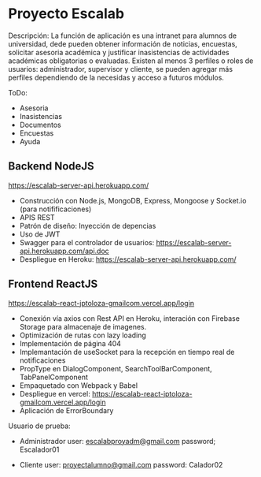 Proyecto Escalab
================

Descripción:
La función de aplicación es una intranet para alumnos de universidad, dede pueden obtener información de noticias, encuestas, solicitar asesoria académica y justificar inasistencias de actividades académicas obligatorias o evaluadas.
Existen al menos 3 perfiles o roles de usuarios: administrador, supervisor y cliente, se pueden agregar más perfiles dependiendo de la necesidas y acceso a futuros módulos.


ToDo:
- Asesoria
- Inasistencias
- Documentos
- Encuestas
- Ayuda




Backend NodeJS
--------------

https://escalab-server-api.herokuapp.com/

- Construcción con Node.js, MongoDB, Express, Mongoose y Socket.io (para notifificaciones)
- APIS REST
- Patrón de diseño: Inyección de depencias
- Uso de JWT
- Swagger para el controlador de usuarios: https://escalab-server-api.herokuapp.com/api.doc
- Despliegue en Heroku: https://escalab-server-api.herokuapp.com/



Frontend ReactJS
----------------

https://escalab-react-jptoloza-gmailcom.vercel.app/login

- Conexión vía axios con Rest API en Heroku, interación con Firebase Storage para almacenaje de imagenes.
- Optimización de rutas con lazy loading
- Implementación de página 404
- Implemantación de useSocket para la recepción en tiempo real de notificaciones
- PropType en DialogComponent, SearchToolBarComponent, TabPanelComponent
- Empaquetado con Webpack y Babel
- Despliegue en vercel: https://escalab-react-jptoloza-gmailcom.vercel.app/login
- Aplicación de ErrorBoundary


Usuario de prueba:
- Administrador
  user: escalabproyadm@gmail.com
  password; Escalador01

- Cliente
  user: proyectalumno@gmail.com
  password: Calador02

